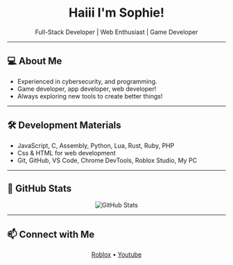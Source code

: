 <h1 align="center">Haiii I'm Sophie!</h1>
<p align="center">Full-Stack Developer | Web Enthusiast | Game Developer</p>

---

## 💻 About Me
- Experienced in cybersecurity, and programming.
- Game developer, app developer, web developer!
- Always exploring new tools to create better things!

---

## 🛠️ Development Materials
- JavaScript, C, Assembly, Python, Lua, Rust, Ruby, PHP
- Css & HTML for web development
- Git, GitHub, VS Code, Chrome DevTools, Roblox Studio, My PC

---

## 🌟 GitHub Stats
<p align="center">
  <img src="https://github-readme-stats.vercel.app/api?username=SilliestSophie&show_icons=true&theme=dracula" alt="GitHub Stats" />
</p>

---

## 📫 Connect with Me
<p align="center">
  <a href="https://roblox.com/users/1037780/profile" target="_blank">Roblox</a> •
  <a href="https://youtube.com/@SilliestSophie" target="_blank">Youtube</a>
</p
